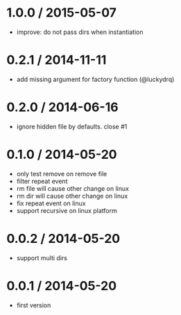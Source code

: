 
1.0.0 / 2015-05-07
==================

 * improve: do not pass dirs when instantiation

0.2.1 / 2014-11-11
==================

 * add missing argument for factory function (@luckydrq)

0.2.0 / 2014-06-16
==================

 * ignore hidden file by defaults. close #1

0.1.0 / 2014-05-20
==================

 * only test remove on remove file
 * filter repeat event
 * rm file will cause other change on linux
 * rm dir will cause other change on linux
 * fix repeat event on linux
 * support recursive on linux platform

0.0.2 / 2014-05-20
==================

 * support multi dirs

0.0.1 / 2014-05-20
==================

 * first version
